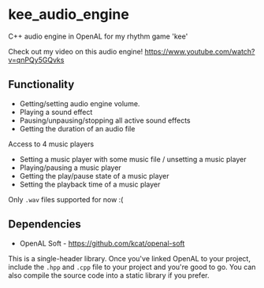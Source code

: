 # kee_audio_engine
C++ audio engine in OpenAL for my rhythm game 'kee'

Check out my video on this audio engine! https://www.youtube.com/watch?v=qnPQy5GQvks 

## Functionality

* Getting/setting audio engine volume.
* Playing a sound effect
* Pausing/unpausing/stopping all active sound effects
* Getting the duration of an audio file

Access to 4 music players
* Setting a music player with some music file / unsetting a music player
* Playing/pausing a music player
* Getting the play/pause state of a music player
* Setting the playback time of a music player

Only `.wav` files supported for now :(

## Dependencies
* OpenAL Soft - https://github.com/kcat/openal-soft

This is a single-header library. Once you've linked OpenAL to your project, include the `.hpp` and `.cpp` file to your project and you're good to go. You can also compile the source code into a static library if you prefer.
